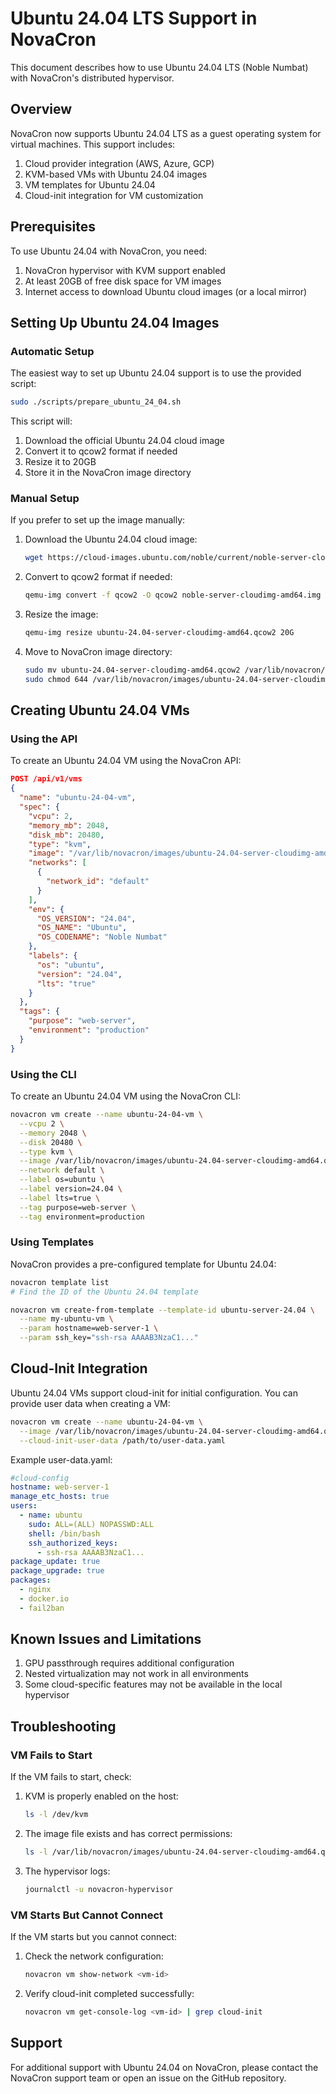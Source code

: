 # Ubuntu 24.04 LTS Support in NovaCron

This document describes how to use Ubuntu 24.04 LTS (Noble Numbat) with NovaCron's distributed hypervisor.

## Overview

NovaCron now supports Ubuntu 24.04 LTS as a guest operating system for virtual machines. This support includes:

1. Cloud provider integration (AWS, Azure, GCP)
2. KVM-based VMs with Ubuntu 24.04 images
3. VM templates for Ubuntu 24.04
4. Cloud-init integration for VM customization

## Prerequisites

To use Ubuntu 24.04 with NovaCron, you need:

1. NovaCron hypervisor with KVM support enabled
2. At least 20GB of free disk space for VM images
3. Internet access to download Ubuntu cloud images (or a local mirror)

## Setting Up Ubuntu 24.04 Images

### Automatic Setup

The easiest way to set up Ubuntu 24.04 support is to use the provided script:

```bash
sudo ./scripts/prepare_ubuntu_24_04.sh
```

This script will:
1. Download the official Ubuntu 24.04 cloud image
2. Convert it to qcow2 format if needed
3. Resize it to 20GB
4. Store it in the NovaCron image directory

### Manual Setup

If you prefer to set up the image manually:

1. Download the Ubuntu 24.04 cloud image:
   ```bash
   wget https://cloud-images.ubuntu.com/noble/current/noble-server-cloudimg-amd64.img
   ```

2. Convert to qcow2 format if needed:
   ```bash
   qemu-img convert -f qcow2 -O qcow2 noble-server-cloudimg-amd64.img ubuntu-24.04-server-cloudimg-amd64.qcow2
   ```

3. Resize the image:
   ```bash
   qemu-img resize ubuntu-24.04-server-cloudimg-amd64.qcow2 20G
   ```

4. Move to NovaCron image directory:
   ```bash
   sudo mv ubuntu-24.04-server-cloudimg-amd64.qcow2 /var/lib/novacron/images/
   sudo chmod 644 /var/lib/novacron/images/ubuntu-24.04-server-cloudimg-amd64.qcow2
   ```

## Creating Ubuntu 24.04 VMs

### Using the API

To create an Ubuntu 24.04 VM using the NovaCron API:

```json
POST /api/v1/vms
{
  "name": "ubuntu-24-04-vm",
  "spec": {
    "vcpu": 2,
    "memory_mb": 2048,
    "disk_mb": 20480,
    "type": "kvm",
    "image": "/var/lib/novacron/images/ubuntu-24.04-server-cloudimg-amd64.qcow2",
    "networks": [
      {
        "network_id": "default"
      }
    ],
    "env": {
      "OS_VERSION": "24.04",
      "OS_NAME": "Ubuntu",
      "OS_CODENAME": "Noble Numbat"
    },
    "labels": {
      "os": "ubuntu",
      "version": "24.04",
      "lts": "true"
    }
  },
  "tags": {
    "purpose": "web-server",
    "environment": "production"
  }
}
```

### Using the CLI

To create an Ubuntu 24.04 VM using the NovaCron CLI:

```bash
novacron vm create --name ubuntu-24-04-vm \
  --vcpu 2 \
  --memory 2048 \
  --disk 20480 \
  --type kvm \
  --image /var/lib/novacron/images/ubuntu-24.04-server-cloudimg-amd64.qcow2 \
  --network default \
  --label os=ubuntu \
  --label version=24.04 \
  --label lts=true \
  --tag purpose=web-server \
  --tag environment=production
```

### Using Templates

NovaCron provides a pre-configured template for Ubuntu 24.04:

```bash
novacron template list
# Find the ID of the Ubuntu 24.04 template

novacron vm create-from-template --template-id ubuntu-server-24.04 \
  --name my-ubuntu-vm \
  --param hostname=web-server-1 \
  --param ssh_key="ssh-rsa AAAAB3NzaC1..."
```

## Cloud-Init Integration

Ubuntu 24.04 VMs support cloud-init for initial configuration. You can provide user data when creating a VM:

```bash
novacron vm create --name ubuntu-24-04-vm \
  --image /var/lib/novacron/images/ubuntu-24.04-server-cloudimg-amd64.qcow2 \
  --cloud-init-user-data /path/to/user-data.yaml
```

Example user-data.yaml:
```yaml
#cloud-config
hostname: web-server-1
manage_etc_hosts: true
users:
  - name: ubuntu
    sudo: ALL=(ALL) NOPASSWD:ALL
    shell: /bin/bash
    ssh_authorized_keys:
      - ssh-rsa AAAAB3NzaC1...
package_update: true
package_upgrade: true
packages:
  - nginx
  - docker.io
  - fail2ban
```

## Known Issues and Limitations

1. GPU passthrough requires additional configuration
2. Nested virtualization may not work in all environments
3. Some cloud-specific features may not be available in the local hypervisor

## Troubleshooting

### VM Fails to Start

If the VM fails to start, check:

1. KVM is properly enabled on the host:
   ```bash
   ls -l /dev/kvm
   ```

2. The image file exists and has correct permissions:
   ```bash
   ls -l /var/lib/novacron/images/ubuntu-24.04-server-cloudimg-amd64.qcow2
   ```

3. The hypervisor logs:
   ```bash
   journalctl -u novacron-hypervisor
   ```

### VM Starts But Cannot Connect

If the VM starts but you cannot connect:

1. Check the network configuration:
   ```bash
   novacron vm show-network <vm-id>
   ```

2. Verify cloud-init completed successfully:
   ```bash
   novacron vm get-console-log <vm-id> | grep cloud-init
   ```

## Support

For additional support with Ubuntu 24.04 on NovaCron, please contact the NovaCron support team or open an issue on the GitHub repository.
